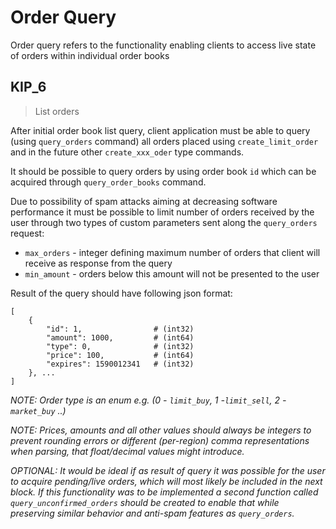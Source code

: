 # Order Query 

Order query refers to the functionality enabling clients to access live state of orders within individual order books

## KIP_6
> List orders

After initial order book list query, client application must be able to query (using `query_orders` command) all orders placed using `create_limit_order` and in the future other `create_xxx_oder` type commands.

It should be possible to query orders by using order book `id` which can be acquired through `query_order_books` command.

Due to possibility of spam attacks aiming at decreasing software performance it must be possible to limit number of orders received by the user through two types of custom parameters sent along the `query_orders` request:

* `max_orders` - integer defining maximum number of orders that client will receive as response from the query
* `min_amount` - orders below this amount will not be presented to the user

Result of the query should have following json format:

```
[
    {
        "id": 1,                # (int32)
        "amount": 1000,         # (int64)
        "type": 0,              # (int32)
        "price": 100,           # (int64)
        "expires": 1590012341   # (int32)
    }, ...
]
```

_NOTE: Order type is an enum e.g. (0 - `limit_buy`, 1 -`limit_sell`, 2 - `market_buy` ..)_

_NOTE: Prices, amounts and all other values should always be integers to prevent rounding errors or different (per-region) comma representations when parsing, that float/decimal values might introduce._

_OPTIONAL: It would be ideal if as result of query it was possible for the user to acquire pending/live orders, which will most likely be included in the next block. If this functionality was to be implemented a second function called `query_unconfirmed_orders` should be created to enable that while preserving similar behavior and anti-spam features as `query_orders`._
